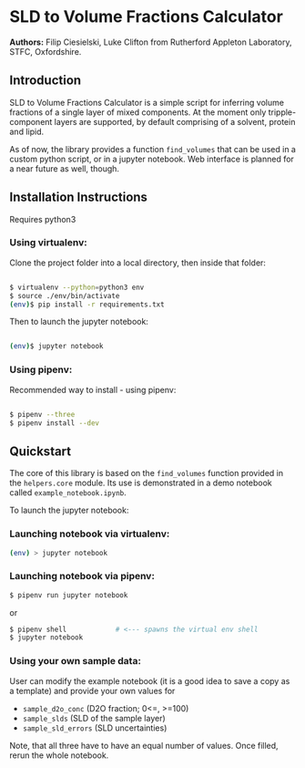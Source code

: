 # SLD to Volume Fractions Calculator

**Authors:** Filip Ciesielski, Luke Clifton from Rutherford Appleton Laboratory, STFC, Oxfordshire.


## Introduction

SLD to Volume Fractions Calculator is a simple script for inferring volume fractions of a single layer of mixed components.
At the moment only tripple-component layers are supported, by default comprising of a solvent, protein and lipid.

As of now, the library provides a function `find_volumes` that can be used in a custom python script, or in a jupyter notebook.
Web interface is planned for a near future as well, though.


## Installation Instructions

Requires python3

### Using virtualenv:

Clone the project folder into a local directory, then inside that folder:

```bash

$ virtualenv --python=python3 env
$ source ./env/bin/activate
(env)$ pip install -r requirements.txt
```

Then to launch the jupyter notebook:

```bash

(env)$ jupyter notebook
```

### Using pipenv:

Recommended way to install - using pipenv:

```bash

$ pipenv --three
$ pipenv install --dev
```

## Quickstart

The core of this library is based on the `find_volumes` function provided in the `helpers.core` module. Its use is 
demonstrated in a demo notebook called `example_notebook.ipynb`.
 
To launch the jupyter notebook:

### Launching notebook via virtualenv:

```bash
(env) > jupyter notebook 
```


### Launching notebook via pipenv: 
```bash
$ pipenv run jupyter notebook 
```

or 

```bash
$ pipenv shell            # <--- spawns the virtual env shell
$ jupyter notebook
```

### Using your own sample data:

User can modify the example notebook (it is a good idea to save a copy as a template) and provide your own values for

 
* `sample_d2o_conc`   (D2O fraction; 0<=, >=100)
* `sample_slds`     (SLD of the sample layer)
* `sample_sld_errors`  (SLD uncertainties)

Note, that all three have to have an equal number of values. Once filled, rerun the whole notebook.
